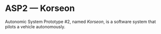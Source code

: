 # ASP2 — Korseon

Autonomic System Prototype #2, named *Korseon*, is a software system that pilots a vehicle autonomously.